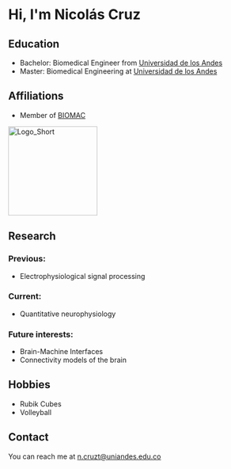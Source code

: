 # Hi, I'm Nicolás Cruz

<!-- A short sentence that can  describe who you are -->

<!-- All of your education background -->
## Education

- Bachelor: Biomedical Engineer from [Universidad de los Andes](https://uniandes.edu.co/)
- Master: Biomedical Engineering at [Universidad de los Andes](https://uniandes.edu.co/)

<!-- While BIOMAC is our common group, the collaboration between groups and affiliations are encourage -->
## Affiliations

- Member of [BIOMAC](https://github.com/biomac-lab)


<img width="180" alt="Logo_Short" src="https://user-images.githubusercontent.com/73041689/218108873-dd5daaaa-2874-43d3-a089-8403dda3e18f.png">


<!-- Showing what you work on, lets other collaborate with you -->
## Research

### Previous:

- Electrophysiological signal processing

### Current:

- Quantitative neurophysiology

<!-- Topics that you haven't research yet but are intriguing to you -->
### Future interests:

- Brain-Machine Interfaces
- Connectivity models of the brain


<!-- Because we are humans before researchers -->
## Hobbies

- Rubik Cubes
- Volleyball


## Contact

You can reach me at <n.cruzt@uniandes.edu.co>

